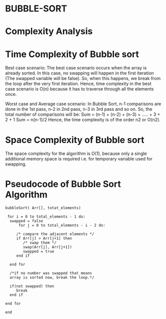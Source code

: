 # BUBBLE-SORT

# Complexity Analysis

# Time Complexity of Bubble sort

Best case scenario: The best case scenario occurs when the array is already sorted. In this case, no swapping will happen in the first iteration (The swapped variable will be false). So, when this happens, we break from the loop after the very first iteration. Hence, time complexity in the best case scenario is O(n) because it has to traverse through all the elements once.

Worst case and Average case scenario: In Bubble Sort, n-1 comparisons are done in the 1st pass, n-2 in 2nd pass, n-3 in 3rd pass and so on. So, the total number of comparisons will be:
Sum = (n-1) + (n-2) + (n-3) + ..... + 3 + 2 + 1 
Sum = n(n-1)/2
Hence, the time complexity is of the order n2 or O(n2).

# Space Complexity of Bubble sort
The space complexity for the algorithm is O(1), because only a single additional memory space is required i.e. for temporary variable used for swapping.

# Pseudocode of Bubble Sort Algorithm

    bubbleSort( Arr[], totat_elements)
   
     for i = 0 to total_elements - 1 do:
      swapped = false	
          for j = 0 to total_elements - i - 2 do:
      
         /* compare the adjacent elements */   
         if Arr[j] > Arr[j+1] then
            /* swap them */
            swap(Arr[j], Arr[j+1])		 
            swapped = true
         end if
         
      end for
      
      /*if no number was swapped that means 
      array is sorted now, break the loop.*/
      
      if(not swapped) then
         break
      end if
      
    end for
   
    end
